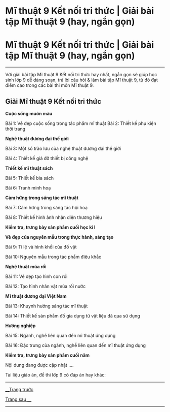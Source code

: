 # Mĩ thuật 9 Kết nối tri thức | Giải bài tập Mĩ thuật 9 (hay, ngắn gọn)

# Mĩ thuật 9 Kết nối tri thức | Giải bài tập Mĩ thuật 9 (hay, ngắn gọn)

* * *

Với giải bài tập Mĩ thuật 9 Kết nối tri thức hay nhất, ngắn gọn sẽ giúp học sinh lớp 9 dễ dàng soạn, trả lời câu hỏi & làm bài tập Mĩ thuật 9, từ đó đạt điểm cao trong các bài thi môn Mĩ thuật 9.

## Giải Mĩ thuật 9 Kết nối tri thức

**Cuộc sống muôn màu**

Bài 1: Vẻ đẹp cuộc sống trong tác phẩm mĩ thuật Bài 2: Thiết kế phụ kiện thời trang

**Nghệ thuật đương đại thế giới**

Bài 3: Một số trào lưu của nghệ thuật đương đại thế giới

Bài 4: Thiết kế giá đỡ thiết bị công nghệ

**Thiết kế mĩ thuật sách**

Bài 5: Thiết kế bìa sách

Bài 6: Tranh minh hoạ

**Cảm hứng trong sáng tác mĩ thuật**

Bài 7: Cảm hứng trong sáng tác hội hoạ 

Bài 8: Thiết kế hình ảnh nhận diện thương hiệu 

**Kiểm tra, trưng bày sản phẩm cuối học kì I**

**Vẻ đẹp của nguyên mẫu trong thực hành, sáng tạo**

Bài 9: Tỉ lệ và hình khối của đồ vật

Bài 10: Nguyên mẫu trong tác phẩm điêu khắc

**Nghệ thuật múa rối**

Bài 11: Vẻ đẹp tạo hình con rối

Bài 12: Tạo hình nhân vật múa rối nước

**Mĩ thuật đương đại Việt Nam**

Bài 13: Khuynh hướng sáng tác mĩ thuật

Bài 14: Thiết kế sản phẩm đồ gia dụng từ vật liệu đã qua sử dụng

**Hướng nghiệp**

Bài 15: Ngành, nghề liên quan đến mĩ thuật ứng dụng

Bài 16: Đặc trưng của ngành, nghề liên quan đến mĩ thuật ứng dụng 

**Kiểm tra, trưng bày sản phẩm cuối năm**

Nội dung đang được cập nhật ....

Tài liệu giáo án, đề thi lớp 9 có đáp án hay khác:

* * *

[__Trang trước](https://vietjack.com/index.jsp)

[Trang sau __](https://vietjack.com/mi-thuat-9-kn/index.jsp)

* * *
